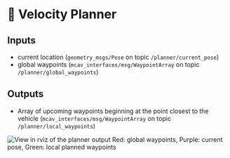 # 🧶 Velocity Planner

## Inputs
- current location (`geometry_msgs/Pose` on topic `/planner/current_pose`)
- global waypoints (`mcav_interfaces/msg/WaypointArray` on topic `/planner/global_waypoints`)

## Outputs
- Array of upcoming waypoints beginning at the point closest to the vehicle (`mcav_interfaces/msg/WaypointArray` on topic `/planner/local_waypoints`)

![View in rviz of the planner output](screenshots/planner.png)
Red: global waypoints, Purple: current pose, Green: local planned waypoints